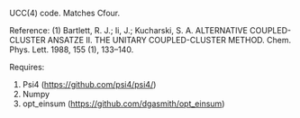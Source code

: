  UCC(4) code. Matches Cfour.

Reference:
(1) Bartlett, R. J.; Ii, J.; Kucharski, S. A. ALTERNATIVE COUPLED-CLUSTER ANSATZE II. THE UNITARY COUPLED-CLUSTER METHOD. Chem. Phys. Lett. 1988, 155 (1), 133–140.

Requires:
1. Psi4 (https://github.com/psi4/psi4/)
2. Numpy 
3. opt_einsum (https://github.com/dgasmith/opt_einsum)
